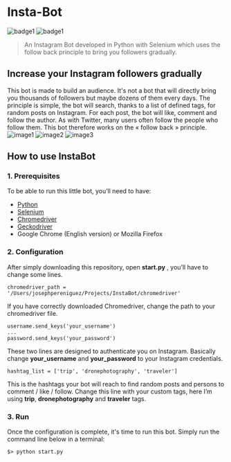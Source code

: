 # Insta-Bot
![badge1](https://img.shields.io/badge/license-MIT-brightgreen.svg)
![badge1](https://img.shields.io/badge/language-Python-01B0F0.svg)
> An Instagram Bot developed in Python with Selenium which uses the follow back principle to bring you followers gradually.
## Increase your Instagram followers gradually
This bot is made to build an audience.
It's not a bot that will directly bring you thousands of followers but maybe dozens of them every days.
The principle is simple, the bot will search, thanks to a list of defined tags, for random posts on Instagram. For each post, the bot will like, comment and follow the author.
As with Twitter, many users often follow the people who follow them.
This bot therefore works on the « follow back » principle.
![image1](https://github.com/Estayparadox/InstaBot/blob/master/ressources/IMG_1869.png)
![image2](https://github.com/Estayparadox/InstaBot/blob/master/ressources/IMG_1872.png)
![image3](https://github.com/Estayparadox/InstaBot/blob/master/ressources/IMG_1897.jpeg)
## How to use InstaBot
### 1. Prerequisites
To be able to run this little bot, you’ll need to have:
* [Python](https://www.python.org/downloads/)
* [Selenium](https://selenium-python.readthedocs.io/installation.html)
* [Chromedriver](http://chromedriver.chromium.org)
* [Geckodriver](https://github.com/mozilla/geckodriver)
* Google Chrome (English version) or Mozilla Firefox
### 2. Configuration
After simply downloading this repository, open **start.py** , you’ll have to change some lines.
```
chromedriver_path = '/Users/josephpereniguez/Projects/InstaBot/chromedriver'
```
If you have correctly downloaded Chromedriver, change the path to your chromedriver file.
```
username.send_keys('your_username')
...
password.send_keys('your_password')
```
These two lines are designed to authenticate you on Instagram. Basically  change **your_username** and **your_password** to your Instagram credentials.
```
hashtag_list = ['trip', 'dronephotography', 'traveler']
```
This is the hashtags your bot will reach to find random posts and persons to comment / like / follow.
Change this line with your custom tags, here I’m using **trip**, **dronephotography** and **traveler** tags.
### 3. Run
Once the configuration is complete, it's time to run this bot.
Simply run the command line below in a terminal:
```
$> python start.py
```
